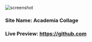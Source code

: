 ![screenshot](https://i.ibb.co/6v0dhGt/collage.png)
### Site Name: Academia Collage
### Live Preview: https://github.com